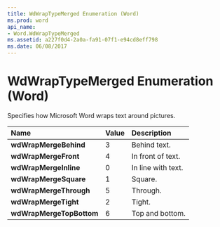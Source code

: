```yaml
---
title: WdWrapTypeMerged Enumeration (Word)
ms.prod: word
api_name:
- Word.WdWrapTypeMerged
ms.assetid: a227f0d4-2a0a-fa91-07f1-e94cd8eff798
ms.date: 06/08/2017
---
```



# WdWrapTypeMerged Enumeration (Word)

Specifies how Microsoft Word wraps text around pictures.



|**Name**|**Value**|**Description**|
|:-----|:-----|:-----|
| **wdWrapMergeBehind**|3|Behind text.|
| **wdWrapMergeFront**|4|In front of text.|
| **wdWrapMergeInline**|0|In line with text.|
| **wdWrapMergeSquare**|1|Square.|
| **wdWrapMergeThrough**|5|Through.|
| **wdWrapMergeTight**|2|Tight.|
| **wdWrapMergeTopBottom**|6|Top and bottom.|


